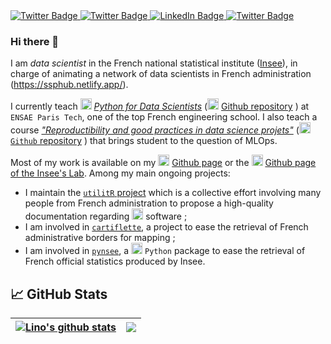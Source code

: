 <div id="badges">
  <a href="https://linogaliana.fr">
    <img src="https://img.shields.io/badge/Personal Website-red?style=for-the-badge&logo=firefox&logoColor=white" alt="Twitter Badge"/>
  </a>
  <a href="https://linogaliana.fr">
    <img src="https://img.shields.io/badge/Python Website-%23ffd343?style=for-the-badge&logo=python&logoColor=blue" alt="Twitter Badge"/>
  </a>
  <a href="https://www.linkedin.com/in/linogaliana/">
    <img src="https://img.shields.io/badge/LinkedIn-blue?style=for-the-badge&logo=linkedin&logoColor=white" alt="LinkedIn Badge"/>
  </a>
  <a href="https://twitter.com/LinoGaliana">
    <img src="https://img.shields.io/badge/Twitter-blue?style=for-the-badge&logo=twitter&logoColor=white" alt="Twitter Badge"/>
  </a>
</div>

### Hi there 👋

I am _data scientist_ in the French national statistical institute ([Insee](https://www.insee.fr/fr/accueil)), in charge of animating a network of data scientists in French administration (https://ssphub.netlify.app/).

I currently teach <img height="18" width="18" src="https://cdn.simpleicons.org/python/00ccff99" /> [*Python for Data Scientists*](https://pythonds.linogaliana.fr/) 
(<img height="18" width="18" src="https://cdn.simpleicons.org/github/00ccff99" /> [Github repository](https://github.com/linogaliana/python-datascientist) <a href="https://github.com/linogaliana/python-datascientist" class="github"><i class="fab fa-github"></i></a>)
at `ENSAE Paris Tech`,
one of the top French engineering school.
I also teach a course [_"Reproductibility and good practices in data science projets"_](https://ensae-reproductibilite.netlify.app/)
(<img height="18" width="18" src="https://cdn.simpleicons.org/python/00ccff99" /> [`Github` repository](https://github.com/linogaliana/ensae-reproductibilite-website) <a href="https://github.com/linogaliana/ensae-reproductibilite-website" class="github"><i class="fab fa-github"></i></a>)
that brings student to the question of MLOps.

Most of my work is available on my <img height="18" width="18" src="https://cdn.simpleicons.org/github/00ccff99" /> [Github page](https://github.com/linogaliana) or
the <img height="18" width="18" src="https://cdn.simpleicons.org/github/00ccff99" /> [Github page of the Insee's Lab](https://github.com/inseefrlab). Among my main ongoing projects:

- I maintain the [`utilitR` project](https://www.utilitr.org/) which is a collective effort involving many people from French administration to propose a high-quality documentation regarding <img height="18" width="18" src="https://cdn.simpleicons.org/r/00ccff99" /> software ;
- I am involved in [`cartiflette`](https://github.com/InseeFrLab/cartiflette), a project to ease the retrieval of French administrative borders for mapping ;
- I am involved in [`pynsee`](https://github.com/InseeFrLab/pynsee), a <img height="18" width="18" src="https://cdn.simpleicons.org/python/00ccff99" /> `Python` package to ease the retrieval of French official statistics produced by Insee.

## :chart_with_upwards_trend: GitHub Stats 

| <a href="https://github.com/anuraghazra/github-readme-stats"><img align="center" src="https://github-readme-stats.vercel.app/api?username=linogaliana&show_icons=true&include_all_commits=true&theme=algolia&hide_border=true" alt="Lino's github stats" /></a> | <a href="https://github.com/anuraghazra/github-readme-stats"><img align="center" src="https://github-readme-stats.vercel.app/api/top-langs/?username=linogaliana&layout=compact&theme=algolia&hide_border=true&hide=javascript,html" /></a> |
| ------------- | ------------- |

<!--
**linogaliana/linogaliana** is a ✨ _special_ ✨ repository because its `README.md` (this file) appears on your GitHub profile.

Here are some ideas to get you started:

- 🔭 I’m currently working on ...
- 🌱 I’m currently learning ...
- 👯 I’m looking to collaborate on ...
- 🤔 I’m looking for help with ...
- 💬 Ask me about ...
- 📫 How to reach me: ...
- 😄 Pronouns: ...
- ⚡ Fun fact: ...
-->
